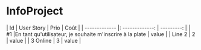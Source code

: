 # InfoProject

| Id            |     User Story    |     Prio      |     Coût     |
| ------------- |: -------------:   | ---------:    |
| #1            |En tant qu'utilisateur, je souhaite m'inscrire à la plate          |      value    |
| Line 2        |        2          |      value    |
| 3 Online      |        3          |      value    |
